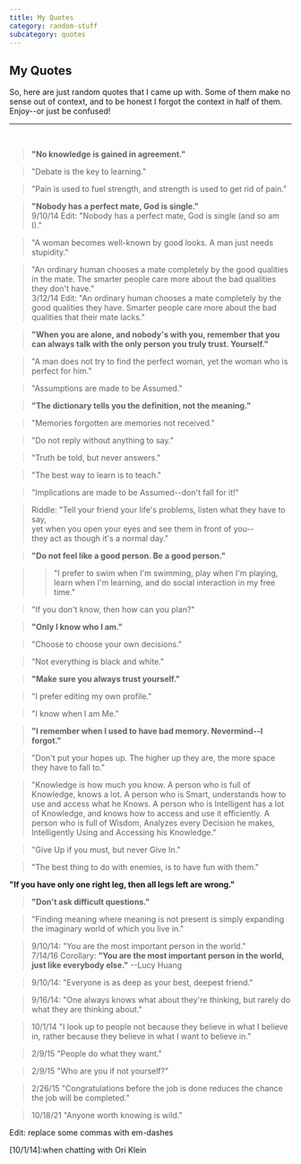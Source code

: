 ```yaml
---
title: My Quotes
category: random-stuff
subcategory: quotes
---
```


## My Quotes

So, here are just random quotes that I came up with. Some of them make no sense out of context, and to be honest I forgot the context in half of them. Enjoy--or just be confused!

-----------------------------------
<br />

> **"No knowledge is gained in agreement."**

> "Debate is the key to learning."

> "Pain is used to fuel strength, and strength is used to get rid of pain."


> **"Nobody has a perfect mate, God is single."**  
  9/10/14 Edit: "Nobody has a perfect mate, God is single (and so am I)."

> "A woman becomes well-known by good looks. A man just needs stupidity."

> "An ordinary human chooses a mate completely by the good qualities in the mate. The smarter people care more about the bad qualities they don't have."  
  3/12/14 Edit: "An ordinary human chooses a mate completely by the good qualities they have. Smarter people care more about the bad qualities that their mate lacks."

> **"When you are alone, and nobody's with you, remember that you can always talk with the only person you truly trust. Yourself."**

> "A man does not try to find the perfect woman, yet the woman who is perfect for him."

> "Assumptions are made to be Assumed."

> **"The dictionary tells you the definition, not the meaning."**

> "Memories forgotten are memories not received."

> "Do not reply without anything to say."

> "Truth be told, but never answers."

> "The best way to learn is to teach."

> "Implications are made to be Assumed--don't fall for it!"

> Riddle: "Tell your friend your life's problems, listen what they have to say,  
  yet when you open your eyes and see them in front of you--  
  they act as though it's a normal day."

> **"Do not feel like a good person. Be a good person."**

>> "I prefer to swim when I'm swimming, play when I'm playing, learn when I'm learning, and do social interaction in my free time."

> "If you don't know, then how can you plan?"

> **"Only I know who I am."**

> "Choose to choose your own decisions."

> "Not everything is black and white."

> **"Make sure you always trust yourself."**

> "I prefer editing my own profile."

> "I know when I am Me."

> **"I remember when I used to have bad memory. Nevermind--I forgot."**

> "Don't put your hopes up. The higher up they are, the more space they have to fall to."

> "Knowledge is how much you know. A person who is full of Knowledge, knows a lot. A person who is Smart, understands how to use and access what he Knows. A person who is Intelligent has a lot of Knowledge, and knows how to access and use it efficiently. A person who is full of Wisdom, Analyzes every Decision he makes, Intelligently Using and Accessing his Knowledge."

> "Give Up if you must, but never Give In."

> "The best thing to do with enemies, is to have fun with them."

**"If you have only one right leg, then all legs left are wrong."**

> **"Don't ask difficult questions."**


> "Finding meaning where meaning is not present is simply expanding the imaginary world of which you live in."

> 9/10/14: "You are the most important person in the world."  
  7/14/16  Corollary: **"You are the most important person in the world, just like everybody else."** --Lucy Huang

> 9/10/14: "Everyone is as deep as your best, deepest friend."

> 9/16/14: "One always knows what about they're thinking, but rarely do what they are thinking about."

> 10/1/14 "I look up to people not because they believe in what I believe in, rather because they believe in what I want to believe in."

> 2/9/15 "People do what they want."

> 2/9/15 "Who are you if not yourself?"

> 2/26/15 "Congratulations before the job is done reduces the chance the job will be completed."

> 10/18/21 "Anyone worth knowing is wild."

Edit: replace some commas with em-dashes

[answer to riddle]:meditation
[10/1/14]:when chatting with Ori Klein